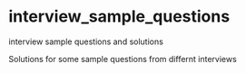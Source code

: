 # interview_sample_questions
interview sample questions and solutions

Solutions for some sample questions from differnt interviews

